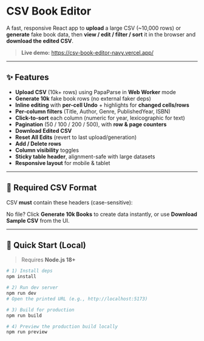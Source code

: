 # CSV Book Editor

A fast, responsive React app to **upload** a large CSV (~10,000 rows) or **generate** fake book data, then **view / edit / filter / sort** it in the browser and **download the edited CSV**.

> **Live demo:** https://csv-book-editor-navy.vercel.app/  

---

## ✨ Features

- **Upload CSV** (10k+ rows) using PapaParse in **Web Worker** mode
- **Generate 10k** fake book rows (no external faker deps)
- **Inline editing** with **per-cell Undo** + highlights for **changed cells/rows**
- **Per-column filters** (Title, Author, Genre, PublishedYear, ISBN)
- **Click-to-sort** each column (numeric for year, lexicographic for text)
- **Pagination** (50 / 100 / 200 / 500), with **row & page counters**
- **Download Edited CSV**
- **Reset All Edits** (revert to last upload/generation)
- **Add / Delete rows**
- **Column visibility** toggles
- **Sticky table header**, alignment-safe with large datasets
- **Responsive layout** for mobile & tablet

---

## 📁 Required CSV Format

CSV **must** contain these headers (case-sensitive):


No file? Click **Generate 10k Books** to create data instantly, or use **Download Sample CSV** from the UI.

---

## 🚀 Quick Start (Local)

> Requires **Node.js 18+**

```bash
# 1) Install deps
npm install

# 2) Run dev server
npm run dev
# Open the printed URL (e.g., http://localhost:5173)

# 3) Build for production
npm run build

# 4) Preview the production build locally
npm run preview


